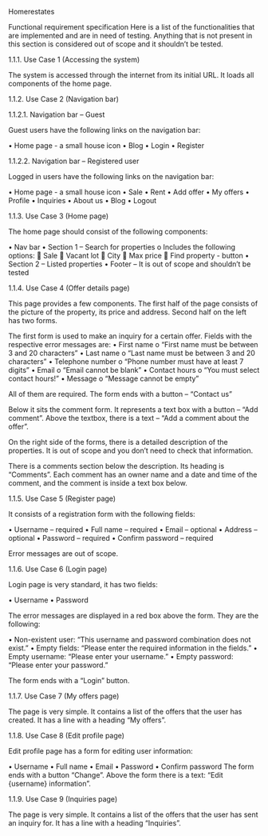 Homerestates
  
Functional requirement specification
Here is a list of the functionalities that are implemented and are in need of testing. Anything that is not present in this section is considered out of scope and it shouldn’t be tested.

1.1.1.	    Use Case 1 (Accessing the system) 

The system is accessed through the internet from its initial URL. It loads all components of the home page.

1.1.2.	    Use Case 2 (Navigation bar)

1.1.2.1.	Navigation bar – Guest

Guest users have the following links on the navigation bar:

•	Home page - a small house icon
•	Blog
•	Login
•	Register

1.1.2.2.	Navigation bar – Registered user

Logged in users have the following links on the navigation bar:

•	Home page - a small house icon 
•	Sale
•	Rent
•	Add offer
•	My offers
•	Profile
•	Inquiries
•	About us
•	Blog
•	Logout

1.1.3.	    Use Case 3 (Home page)

The home page should consist of the following components:

•	Nav bar
•	Section 1 – Search for properties
o	Includes the following options:
	Sale
	Vacant lot
	City
	Max price
	Find property - button
•	Section 2 – Listed properties
•	Footer – It is out of scope and shouldn’t be tested

1.1.4.	    Use Case 4 (Offer details page)

This page provides a few components. The first half of the page consists of the picture of the property, its price and address. Second half on the left has two forms. 

The first form is used to make an inquiry for a certain offer. Fields with the respective error messages are:
•	First name
o	“First name must be between 3 and 20 characters”
•	Last name
o	“Last name must be between 3 and 20 characters”
•	Telephone number
o	“Phone number must have at least 7 digits”
•	Email
o	“Email cannot be blank”
•	Contact hours
o	“You must select contact hours!”
•	Message
o	“Message cannot be empty”

All of them are required. The form ends with a button – “Contact us”

Below it sits the comment form. It represents a text box with a button – “Add comment”. Above the textbox, there is a text – “Add a comment about the offer”.

On the right side of the forms, there is a detailed description of the properties. It is out of scope and you don’t need to check that information.

There is a comments section below the description. Its heading is “Comments”. Each comment has an owner name and a date and time of the comment, and the comment is inside a text box below.

1.1.5.	 Use Case 5 (Register page)

It consists of a registration form with the following fields:

•	Username – required
•	Full name – required
•	Email – optional
•	Address – optional
•	Password – required
•	Confirm password – required

Error messages are out of scope.

1.1.6.	 Use Case 6 (Login page)

Login page is very standard, it has two fields:

•	Username
•	Password

The error messages are displayed in a red box above the form. They are the following:

•	Non-existent user: “This username and password combination does not exist.”
•	Empty fields: “Please enter the required information in the fields.”
•	Empty username: “Please enter your username.”
•	Empty password: “Please enter your password.”

The form ends with a “Login” button.

1.1.7.	 Use Case 7 (My offers page)

The page is very simple. It contains a list of the offers that the user has created. It has a line with a heading “My offers”.

1.1.8.	 Use Case 8 (Edit profile page)

Edit profile page has a form for editing user information:

•	Username
•	Full name
•	Email
•	Password
•	Confirm password
The form ends with a button “Change”. Above the form there is a text: “Edit {username} information”.

1.1.9.	 Use Case 9 (Inquiries page)

The page is very simple. It contains a list of the offers that the user has sent an inquiry for. It has a line with a heading “Inquiries”.

